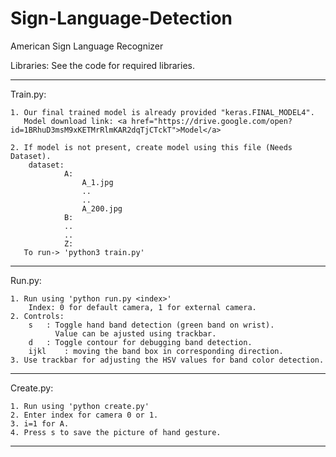 # Sign-Language-Detection
American Sign Language Recognizer

Libraries: See the code for required libraries.
___________________________________________________________________________

Train.py:

	1. Our final trained model is already provided "keras.FINAL_MODEL4".
	   Model download link: <a href="https://drive.google.com/open?id=1BRhuD3msM9xKETMrRlmKAR2dqTjCTckT">Model</a>

	2. If model is not present, create model using this file (Needs Dataset).
		dataset:
				A:
					A_1.jpg
					..
					..
					A_200.jpg
				B:
				..
				..
				Z:
	   To run-> 'python3 train.py'
_____________________________________________________________________________

Run.py:

	1. Run using 'python run.py <index>'
		Index: 0 for default camera, 1 for external camera.
	2. Controls: 
		s	: Toggle hand band detection (green band on wrist).
			  Value can be ajusted using trackbar.
		d	: Toggle contour for debugging band detection.
		ijkl	: moving the band box in corresponding direction.
	3. Use trackbar for adjusting the HSV values for band color detection.

_____________________________________________________________________________

Create.py:

	1. Run using 'python create.py'
	2. Enter index for camera 0 or 1.
	3. i=1 for A.
	4. Press s to save the picture of hand gesture.
	
_____________________________________________________________________________
	
